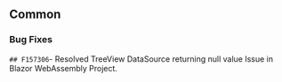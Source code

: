 ##  Common

###    Bug Fixes

`## F157306`- Resolved TreeView DataSource returning null value Issue in Blazor WebAssembly Project.
